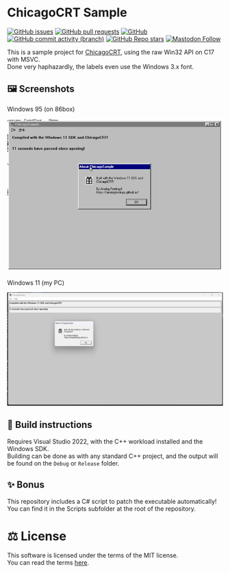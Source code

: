 # ChicagoCRT Sample

[![GitHub issues](https://img.shields.io/github/issues/analogfeelings/chicagosample?style=flat-square&logo=github&label=Issues)](https://github.com/AnalogFeelings/chicagosample/issues)
[![GitHub pull requests](https://img.shields.io/github/issues-pr/analogfeelings/chicagosample?label=Pull%20Requests&style=flat-square&logo=github)](https://github.com/AnalogFeelings/chicagosample/pulls)
[![GitHub](https://img.shields.io/github/license/analogfeelings/chicagosample?label=License&style=flat-square&logo=opensourceinitiative&logoColor=white)](https://github.com/AnalogFeelings/chicagosample/blob/master/LICENSE)
[![GitHub commit activity (branch)](https://img.shields.io/github/commit-activity/m/analogfeelings/chicagosample/master?label=Commit%20Activity&style=flat-square&logo=github)](https://github.com/AnalogFeelings/chicagosample/graphs/commit-activity)
[![GitHub Repo stars](https://img.shields.io/github/stars/analogfeelings/chicagosample?label=Stargazers&style=flat-square&logo=github)](https://github.com/AnalogFeelings/chicagosample/stargazers)
[![Mastodon Follow](https://img.shields.io/mastodon/follow/109309123442839534?domain=https%3A%2F%2Ftech.lgbt%2F&style=flat-square&logo=mastodon&logoColor=white&label=Follow%20Me!&color=6364ff)](https://tech.lgbt/@analog_feelings)

This is a sample project for [ChicagoCRT](https://github.com/AnalogFeelings/ChicagoCRT), using the raw Win32 API on C17 with MSVC.  
Done very haphazardly, the labels even use the Windows 3.x font.

## :framed_picture: Screenshots

Windows 95 (on 86box)  

![win95](Screenshots/Windows95.png)

Windows 11 (my PC)  

![win11](Screenshots/Windows11.png)

## :toolbox: Build instructions

Requires Visual Studio 2022, with the C++ workload installed and the Windows SDK.  
Building can be done as with any standard C++ project, and the output will be found on the `Debug` or `Release` folder.

## :sparkles: Bonus

This repository includes a C# script to patch the executable automatically!  
You can find it in the Scripts subfolder at the root of the repository.

# :balance_scale: License

This software is licensed under the terms of the MIT license.  
You can read the terms [here](LICENSE).
